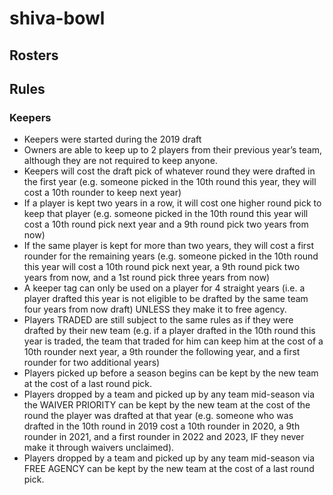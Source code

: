 # shiva-bowl
 
## Rosters

## Rules

### Keepers

- Keepers were started during the 2019 draft
- Owners are able to keep up to 2 players from their previous year’s team, although they are not required to keep anyone.
- Keepers will cost the draft pick of whatever round they were drafted in the first year (e.g.  someone picked in the 10th round this year, they will cost a 10th rounder to keep next year)
- If a player is kept two years in a row, it will cost one higher round pick to keep that player (e.g. someone picked in the 10th round this year will cost a 10th round pick next year and a 9th round pick two years from now)
- If the same player is kept for more than two years, they will cost a first rounder for the remaining years (e.g. someone picked in the 10th round this year will cost a 10th round pick next year, a 9th round pick two years from now, and a 1st round pick three years from now)
- A keeper tag can only be used on a player for 4 straight years (i.e. a player drafted this year is not eligible to be drafted by the same team four years from now draft) UNLESS they make it to free agency.
- Players TRADED are still subject to the same rules as if they were drafted by their new team (e.g. if a player drafted in the 10th round this year is traded, the team that traded for him can keep him at the cost of a 10th rounder next year, a 9th rounder the following year, and a first rounder for two additional years)
- Players picked up before a season begins can be kept by the new team at the cost of a last round pick.
- Players dropped by a team and picked up by any team mid-season via the WAIVER PRIORITY can be kept by the new team at the cost of the round the player was drafted at that year (e.g. someone who was drafted in the 10th round in 2019 cost a 10th rounder in 2020, a 9th rounder in 2021, and a first rounder in 2022 and 2023, IF they never make it through waivers unclaimed).
- Players dropped by a team and picked up by any team mid-season via FREE AGENCY can be kept by the new team at the cost of a last round pick.
